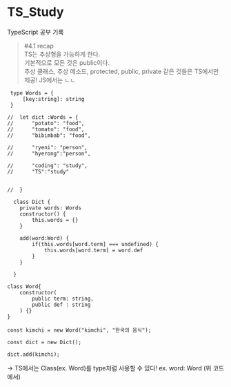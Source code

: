 # TS_Study
TypeScript 공부 기록   

> #4.1 recap  
TS는 추상형을 가능하게 한다.  
기본적으로 모든 것은 public이다.  
추상 클래스, 추상 메소드, protected, public, private 같은 것들은 TS에서만 제공! JS에서는 ㄴㄴ  

```
 type Words = {
     [key:string]: string 
 }

//  let dict :Words = {
//      "potato": "food", 
//      "tomato": "food", 
//      "bibimbab": "food", 

//      "ryeni": "person", 
//      "hyerong":"person", 

//      "coding": "study", 
//      "TS":"study"


//  }

  class Dict {
    private words: Words 
    constructor() {
        this.words = {}
    }    

    add(word:Word) {
        if(this.words[word.term] === undefined) {
            this.words[word.term] = word.def 
        }
    }

  }

class Word{
    constructor(
        public term: string, 
        public def : string 
    ) {}
}

const kimchi = new Word("kimchi", "한국의 음식"); 

const dict = new Dict(); 

dict.add(kimchi); 
```
-> TS에서는 Class(ex. Word)를 type처럼 사용할 수 있다! ex. word: Word (위 코드에서)  

